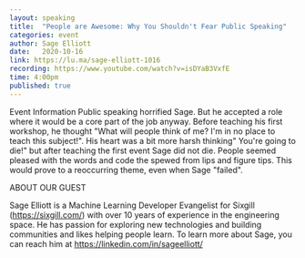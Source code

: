 ```yaml
---
layout: speaking
title:  "People are Awesome: Why You Shouldn't Fear Public Speaking"
categories: event
author: Sage Elliott
date:   2020-10-16
link: https://lu.ma/sage-elliott-1016
recording: https://www.youtube.com/watch?v=isDYaB3VxfE
time: 4:00pm
published: true
---
```


Event Information
Public speaking horrified Sage. But he accepted a role where it would be a core part of the job anyway. Before teaching his first workshop, he thought "What will people think of me? I'm in no place to teach this subject!". His heart was a bit more harsh thinking" You're going to die!"  but after teaching the first event Sage did not die. People seemed pleased with the words and code the spewed from lips and figure tips. This would prove to a reoccurring theme, even when Sage "failed".

ABOUT OUR GUEST

Sage Elliott is a Machine Learning Developer Evangelist for Sixgill (https://sixgill.com/) with over 10 years of experience in the engineering space. He has passion for exploring new technologies and building communities and likes helping people learn. To learn more about Sage, you can reach him at https://linkedin.com/in/sageelliott/